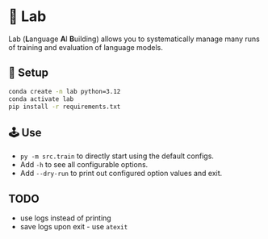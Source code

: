 # 💈 Lab

Lab (**L**anguage **A**I **B**uilding) allows you to systematically manage many
runs of training and evaluation of language models.

## 🏁 Setup

```zsh
conda create -n lab python=3.12
conda activate lab
pip install -r requirements.txt
```

## 🕹️ Use 

- `py -m src.train` to directly start using the default configs.
- Add `-h` to see all configurable options.
- Add `--dry-run` to print out configured option values and exit.


## TODO

- use logs instead of printing
- save logs upon exit - use `atexit`
